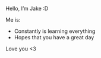 Hello, I’m Jake :D

Me is:
- Constantly is learning everything
- Hopes that you have a great day


Love you <3
